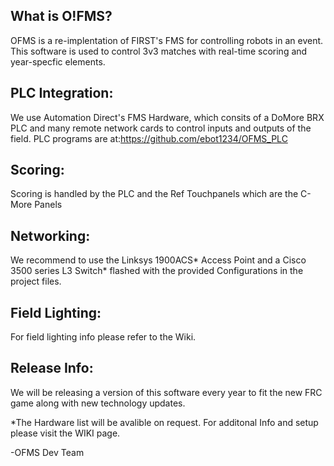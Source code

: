 ## What is O!FMS?
OFMS is a re-implentation of FIRST's FMS for controlling robots in an event. This software is used to control 3v3 matches with real-time scoring and year-specfic elements. 



## PLC Integration:

We use Automation Direct's FMS Hardware, which consits of a DoMore BRX PLC and many remote network cards to control inputs and outputs of the field. PLC programs are at:https://github.com/ebot1234/OFMS_PLC



## Scoring: 

Scoring is handled by the PLC and the Ref Touchpanels which are the C-More Panels



## Networking:

We recommend to use the Linksys 1900ACS* Access Point and a Cisco 3500 series L3 Switch*  flashed with the provided Configurations in the project files.



## Field Lighting:

For field lighting info please refer to the Wiki.



## Release Info:

We will be releasing a version of this software every year to fit the new FRC game along with new technology updates. 



*The Hardware list will be avalible on request. 
For additonal Info and setup please visit the WIKI page.

-OFMS Dev Team
